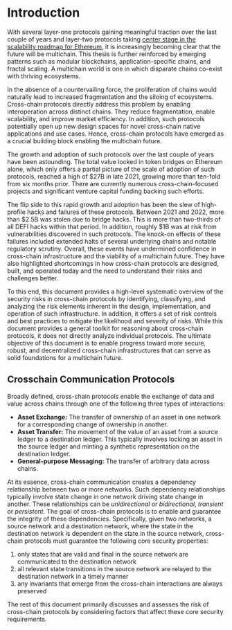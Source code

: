 # Introduction
With several layer-one protocols gaining meaningful traction over the last couple of years and layer-two protocols taking [center stage in the scalability roadmap for Ethereum](https://vitalik.ca/general/2021/12/06/endgame.html), it is increasingly becoming clear that the future will be multichain. This thesis is further reinforced by emerging patterns such as modular blockchains, application-specific chains, and fractal scaling. A multichain world is one in which disparate chains co-exist with thriving ecosystems. 

In the absence of a countervailing force, the proliferation of chains would naturally lead to increased fragmentation and the siloing of ecosystems. Cross-chain protocols directly address this problem by enabling interoperation across distinct chains. They reduce fragmentation, enable scalability, and improve market efficiency. In addition, such protocols potentially open up new design spaces for novel cross-chain native applications and use cases. Hence, cross-chain protocols have emerged as a crucial building block enabling the multichain future. 

The growth and adoption of such protocols over the last couple of years have been astounding. The total value locked in token bridges on Ethereum alone, which only offers a partial picture of the scale of adoption of such protocols, reached a high of $27B in late 2021, growing more than ten-fold from six months prior. There are currently numerous cross-chain-focused projects and significant venture capital funding backing such efforts.

The flip side to this rapid growth and adoption has been the slew of high-profile hacks and failures of these protocols. Between 2021 and 2022, more than $2.5B was stolen due to bridge hacks. This is more than two-thirds of all DEFI hacks within that period. In addition, roughly $1B was at risk from vulnerabilities discovered in such protocols. The knock-on effects of these failures included extended halts of several underlying chains and notable regulatory scrutiny. Overall, these events have undermined confidence in cross-chain infrastructure and the viability of a multichain future. They have also highlighted shortcomings in how cross-chain protocols are designed, built, and operated today and the need to understand their risks and challenges better.

To this end, this document provides a high-level systematic overview of the security risks in cross-chain protocols by identifying, classifying, and analyzing the risk elements inherent in the design, implementation, and operation of such infrastructure. In addition, it offers a set of risk controls and best practices to mitigate the likelihood and severity of risks. While this document provides a general toolkit for reasoning about cross-chain protocols, it does not directly analyze individual protocols. The ultimate objective of this document is to enable progress toward more secure, robust, and decentralized cross-chain infrastructures that can serve as solid foundations for a multichain future. 

## Crosschain Communication Protocols
Broadly defined, cross-chain protocols enable the exchange of data and value across chains through one of the following three types of interactions:

-  **Asset Exchange:** The transfer of ownership of an asset in one network for a corresponding change of ownership in another.
- **Asset Transfer:** The movement of the value of an asset from a source ledger to a destination ledger. This typically involves locking an asset in the source ledger and minting a synthetic representation on the destination ledger. 
- **General-purpose Messaging:** The transfer of arbitrary data across chains.

At its essence, cross-chain communication creates a dependency relationship between two or more networks. Such dependency relationships typically involve state change in one network driving state change in another. These relationships can be _unidirectional_ or _bidirectional_, _transient_ or _persistent_. The goal of cross-chain protocols is to enable and guarantee the integrity of these dependencies. Specifically, given two networks, a source network and a destination network, where the state in the destination network is dependent on the state in the source network, cross-chain protocols must guarantee the following core security properties:

1. only states that are valid and final in the source network are communicated to the destination network
1. all relevant state transitions in the source network are relayed to the destination network in a timely manner
1. any invariants that emerge from the cross-chain interactions are always preserved

The rest of this document primarily discusses and assesses the risk of cross-chain protocols by considering factors that affect these core security requirements. 
